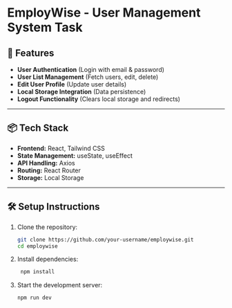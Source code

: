 # EmployWise - User Management System Task



## 🚀 Features

- **User Authentication** (Login with email & password)
- **User List Management** (Fetch users, edit, delete)
- **Edit User Profile** (Update user details)
- **Local Storage Integration** (Data persistence)
- **Logout Functionality** (Clears local storage and redirects)

---

## 📦 Tech Stack

- **Frontend:** React, Tailwind CSS
- **State Management:** useState, useEffect
- **API Handling:** Axios
- **Routing:** React Router
- **Storage:** Local Storage

---

## 🛠 Setup Instructions

1. Clone the repository:

   ```bash
   git clone https://github.com/your-username/employwise.git
   cd employwise
2. Install dependencies:

   ```bash
    npm install
3. Start the development server:
 
   ```bash
   npm run dev
